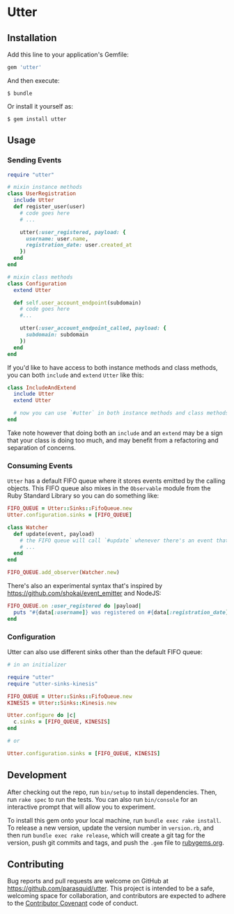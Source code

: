 # Utter

## Installation

Add this line to your application's Gemfile:

```ruby
gem 'utter'
```

And then execute:

    $ bundle

Or install it yourself as:

    $ gem install utter

## Usage

### Sending Events

```ruby
require "utter"

# mixin instance methods
class UserRegistration
  include Utter
  def register_user(user)
    # code goes here
    # ...

    utter(:user_registered, payload: {
      username: user.name,
      registration_date: user.created_at
    })
  end
end

# mixin class methods
class Configuration
  extend Utter

  def self.user_account_endpoint(subdomain)
    # code goes here
    #...

    utter(:user_account_endpoint_called, payload: {
      subdomain: subdomain
    })
  end
end
```

If you'd like to have access to both instance methods and class methods, you can both `include` and `extend` `Utter` like this:

```ruby
class IncludeAndExtend
  include Utter
  extend Utter

  # now you can use `#utter` in both instance methods and class methods
end
```

Take note however that doing both an `include` and an `extend` may be a sign that your class is doing too much, and may benefit from a refactoring and separation of concerns.

### Consuming Events

`Utter` has a default FIFO queue where it stores events emitted by the calling objects. This FIFO queue also mixes in the `Observable` module from the Ruby Standard Library so you can do something like:

```ruby
FIFO_QUEUE = Utter::Sinks::FifoQueue.new
Utter.configuration.sinks = [FIFO_QUEUE]

class Watcher
  def update(event, payload)
    # the FIFO queue will call `#update` whenever there's an event that is emitted
    # ...
  end
end

FIFO_QUEUE.add_observer(Watcher.new)
```

There's also an experimental syntax that's inspired by https://github.com/shokai/event_emitter and NodeJS:

```ruby
FIFO_QUEUE.on :user_registered do |payload|
  puts "#{data[:username]} was registered on #{data[:registration_date]}"
end
```

### Configuration

Utter can also use different sinks other than the default FIFO queue:

```ruby
# in an initializer

require "utter"
require "utter-sinks-kinesis"

FIFO_QUEUE = Utter::Sinks::FifoQueue.new
KINESIS = Utter::Sinks::Kinesis.new

Utter.configure do |c|
  c.sinks = [FIFO_QUEUE, KINESIS]
end

# or

Utter.configuration.sinks = [FIFO_QUEUE, KINESIS]
```

## Development

After checking out the repo, run `bin/setup` to install dependencies. Then, run `rake spec` to run the tests. You can also run `bin/console` for an interactive prompt that will allow you to experiment.

To install this gem onto your local machine, run `bundle exec rake install`. To release a new version, update the version number in `version.rb`, and then run `bundle exec rake release`, which will create a git tag for the version, push git commits and tags, and push the `.gem` file to [rubygems.org](https://rubygems.org).

## Contributing

Bug reports and pull requests are welcome on GitHub at https://github.com/parasquid/utter. This project is intended to be a safe, welcoming space for collaboration, and contributors are expected to adhere to the [Contributor Covenant](https://github.com/parasquid/utter/blob/master/CODE_OF_CONDUCT.md) code of conduct.

